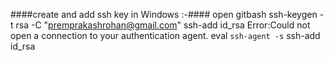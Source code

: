 ####create and add ssh key in Windows :-####
open gitbash
 ssh-keygen -t rsa -C "premprakashrohan@gmail.com"
 ssh-add id_rsa
Error:Could not open a connection to your authentication agent.
 eval `ssh-agent -s`
 ssh-add id_rsa

